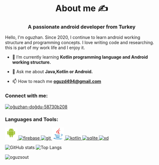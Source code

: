 <h1 align="center">About me ✍️</h1>
<h3 align="center">A passionate android developer from Turkey</h3>

Hello, I'm oguzhan. Since 2020, I continue to learn android working structure and programming concepts. I love writing code and researching. this is part of my work life and I enjoy it.

- 🌱 I’m currently learning **Kotlin programming language and Android working structure.**

- 💬 Ask me about **Java,Kotlin or Android.**

- 📫 How to reach me **oguzd494@gmail.com**

<h3 align="left">Connect with me:</h3>
<p align="left">
<a href="https://linkedin.com/in/oğuzhan-doğdu-58730b208" target="blank"><img align="center" src="https://raw.githubusercontent.com/rahuldkjain/github-profile-readme-generator/master/src/images/icons/Social/linked-in-alt.svg" alt="oğuzhan-doğdu-58730b208" height="30" width="40" /></a>
</p>

<h3 align="left">Languages and Tools:</h3>
<p align="left"> <a href="https://developer.android.com" target="_blank"> <img src="https://raw.githubusercontent.com/devicons/devicon/master/icons/android/android-original-wordmark.svg" alt="android" width="40" height="40"/> </a> <a href="https://firebase.google.com/" target="_blank"> <img src="https://www.vectorlogo.zone/logos/firebase/firebase-icon.svg" alt="firebase" width="40" height="40"/> </a> <a href="https://git-scm.com/" target="_blank"> <img src="https://www.vectorlogo.zone/logos/git-scm/git-scm-icon.svg" alt="git" width="40" height="40"/> </a> <a href="https://www.java.com" target="_blank"> <img src="https://raw.githubusercontent.com/devicons/devicon/master/icons/java/java-original.svg" alt="java" width="40" height="40"/> </a> <a href="https://kotlinlang.org" target="_blank"> <img src="https://www.vectorlogo.zone/logos/kotlinlang/kotlinlang-icon.svg" alt="kotlin" width="40" height="40"/> </a> <a href="https://www.sqlite.org/" target="_blank"> <img src="https://www.vectorlogo.zone/logos/sqlite/sqlite-icon.svg" alt="sqlite" width="40" height="40"/> </a> <a href="https://www.adobe.com/products/xd.html" target="_blank"> <img src="https://cdn.worldvectorlogo.com/logos/adobe-xd.svg" alt="xd" width="40" height="40"/> </a> </p>


![GitHub stats](https://github-readme-stats.vercel.app/api?username=oguzsout&theme=shades-of-purple&show_icons=true)  ![Top Langs](https://github-readme-stats.vercel.app/api/top-langs/?username=oguzsout&theme=shades-of-purple)

</p>
<p><img align="center" src="https://github-readme-streak-stats.herokuapp.com/?user=oguzsout&" alt="oguzsout"/></p>



